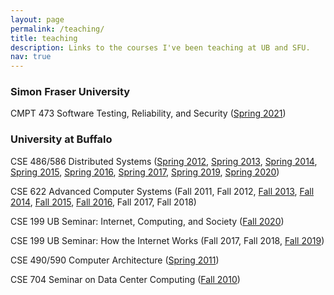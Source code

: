 ```yaml
---
layout: page
permalink: /teaching/
title: teaching
description: Links to the courses I've been teaching at UB and SFU.
nav: true
---
```


### Simon Fraser University

CMPT 473 Software Testing, Reliability, and Security ([Spring
2021](https://canvas.sfu.ca/courses/60354))

### University at Buffalo

CSE 486/586 Distributed Systems ([Spring
2012](http://www.cse.buffalo.edu/~stevko/courses/cse486/spring12/), [Spring
2013](http://www.cse.buffalo.edu/~stevko/courses/cse486/spring13/), [Spring
2014](http://www.cse.buffalo.edu/~stevko/courses/cse486/spring14/), [Spring
2015](http://www.cse.buffalo.edu/~stevko/courses/cse486/spring15/), [Spring
2016](http://www.cse.buffalo.edu/~stevko/courses/cse486/spring16/), [Spring
2017](http://www.cse.buffalo.edu/~stevko/courses/cse486/spring17/), [Spring
2019](http://www.cse.buffalo.edu/~stevko/courses/cse486/spring19/), [Spring
2020](http://www.cse.buffalo.edu/~stevko/courses/cse486/spring20/))

CSE 622 Advanced Computer Systems (Fall 2011, Fall 2012, [Fall
2013](https://piazza.com/buffalo/fall2013/cse622/home), [Fall
2014](https://piazza.com/buffalo/fall2014/cse622/home), [Fall
2015](https://piazza.com/buffalo/fall2015/cse622/home), [Fall
2016](https://piazza.com/buffalo/fall2016/cse622/home), Fall 2017, Fall 2018)

CSE 199 UB Seminar: Internet, Computing, and Society ([Fall
2020](https://ublearns.blackboard.com/ultra/courses/_173524_1/cl/outline))

CSE 199 UB Seminar: How the Internet Works (Fall 2017, Fall 2018, [Fall
2019](http://www.cse.buffalo.edu/cse199))

CSE 490/590 Computer Architecture ([Spring
2011](http://www.cse.buffalo.edu/~stevko/courses/cse490/spring11))

CSE 704 Seminar on Data Center Computing ([Fall
2010](http://www.cse.buffalo.edu/~stevko/courses/cse704/fall10))
